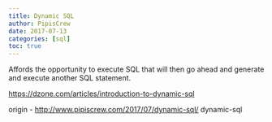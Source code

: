```yaml
---
title: Dynamic SQL
author: PipisCrew
date: 2017-07-13
categories: [sql]
toc: true
---
```


Affords the opportunity to execute SQL that will then go ahead and generate and execute another SQL statement.

https://dzone.com/articles/introduction-to-dynamic-sql

origin - http://www.pipiscrew.com/2017/07/dynamic-sql/ dynamic-sql